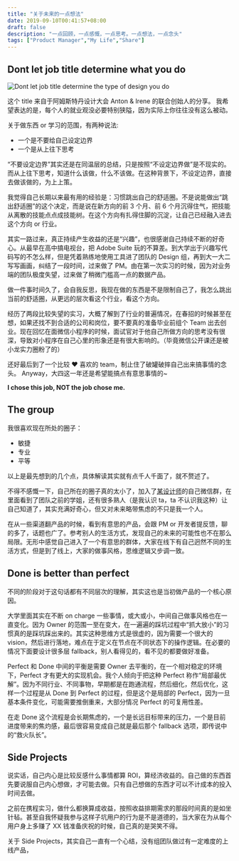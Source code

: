 ```yaml
---
title: "关于未来的一点想法"
date: 2019-09-10T00:41:57+08:00
draft: false
description: "一点回顾，一点感慨，一点思考。一点想法，一点念头"
tags: ["Product Manager","My Life","Share"]
---
```


## Dont let job title determine what you do

![Dont let job title determine the type of design you do
](https://storage.fredliang.cn/web/ECAwSgSW4AAqsYp.jpg)

这个 title 来自于阿姆斯特丹设计大会 Anton & Irene 的联合创始人的分享。
我希望表达的是，每个人的就业观没必要特别狭隘，因为实际上你往往没有这么被动。

关于做东西 or 学习的范围，有两种说法:

* 一个是不要给自己设定边界
* 一个是从上往下思考

“不要设定边界”其实还是在同温层的总结，只是按照“不设定边界做”是不现实的。而从上往下思考，知道什么该做，什么不该做。在这种背景下，不设定边界，直接去做该做的，为上上策。

我觉得自己长期以来最有用的经验是：习惯跳出自己的舒适圈。不是说能做出“跳出舒适圈”的这个决定，而是说在新方向的前 3 个月、前 6 个月沉得住气，把技能从离散的技能点点成技能树。在这个方向有扎得住脚的沉淀，让自己已经融入进去这个方向 or 行业。

其实一路过来，真正持续产生收益的还是“兴趣”，也很感谢自己持续不断的好奇心。从最早在高中搞电视台，把 Adobe Suite 玩的不算差。到大学出于兴趣写代码写的不怎么样，但是凭着熟练地使用工具进了团队的 Design 组，再到大一大二写写画画，纠结了一段时间，过来做了 PM。由在第一次实习的时候，因为对业务端的团队极度失望，过来做了稍微门槛高一点的数据产品。

做一件事时间久了，会自我反思，我现在做的东西是不是限制自己了，我怎么跳出当前的舒适圈，从更远的层次看这个行业，看这个方向。

经历了两段比较失望的实习，大概了解到了行业的普遍情况，在春招的时候甚至在想，如果还找不到合适的公司和岗位，要不要真的准备毕业前组个 Team 出去创业。现在回忆在面微信小程序的时候，面试官对于他自己所做方向的思考没有很深，导致对小程序在自己心里的形象还是有很大影响的。（毕竟微信公开课还是被小龙实力圈粉了的）

还好最后到了一个比较 ❤ 喜欢的 team，制止住了破罐破摔自己出来搞事情的念头。 Anyway，大四这一年还是希望能搞点有意思事情的~

**I chose this job, NOT the job chose me.**

<!--
## More possibilities

大部分人毕业的选择可能有三个：保研、出国、工作

这个问题我是在大二上的时候基本上确定毕业就工作的。
其实保研从来不是一个选项
-->

## The group

我很喜欢现在所处的圈子：

* 敏捷
* 专业
* 平等

以上是最先想到的几个点，具体解读其实就有点千人千面了，就不赘述了。

不得不感慨一下，自己所在的圈子真的太小了，加入了[某设计师](http://xdd.one)的自己微信群，在里面看到了团队之前的学姐，还有很多熟人（是我认识 ta，ta 不认识我这种）让自己知道了，其实充满好奇心，但又对未来略带焦虑的不只是我一个人。

在从一些渠道翻产品的时候，看到有意思的产品，会跟 PM or 开发者提反馈，聊的多了，话题也广了。参考别人的生活方式，发现自己的未来的可能性也不在那么局限。无形中感觉自己进入了一个有意思的群体，大家在线下有自己迥然不同的生活方式，但是到了线上，大家的做事风格，思维逻辑又步调一致。

## Done is better than perfect

不同的阶段对于这句话都有不同层次的理解，其实这也是当初做产品的一个核心原因。

大学里面其实在不断 on charge 一些事情，或大或小，中间自己做事风格也在一直变化。因为 Owner 的范围一至在变大，在一遍遍的踩坑过程中“抓大放小”的习惯真的是踩坑踩出来的。其实这种思维方式是很虚的，因为需要一个很大的 vision，然后进行落地，难点在于定义在节点在不同状态下的操作逻辑。在必要的情况下面要设计很多层 fallback，别人看得见的，看不见的都要做好准备。

Perfect 和 Done 中间的平衡是需要 Owner 去平衡的，在一个相对稳定的环境下，Perfect 才有更大的实现机会。我个人倾向于把这种 Perfect 称作“局部最优解”。因为不同行业、不同事物，早期都是在跑通流程，然后细化，然后优化，这样一个过程是从 Done 到 Perfect 的过程，但是这个是局部的 Perfect，因为一旦基本条件变化，可能需要推倒重来，大部分情况 Perfect 的可复用性差。

在走 Done 这个流程是会长期焦虑的，一个是长远目标带来的压力，一个是目前进度带来的焦灼感，最后很容易变成自己就是最后那个 fallback 选项，即传说中的“救火队长”。

## Side Projects

说实话，自己内心是比较反感什么事情都算 ROI，算经济收益的。自己做的东西首先要说服自己内心想做，才可能去做。只有自己想做的东西才可以不计成本的投入时间去做。

之前在携程实习，做什么都换算成收益，按照收益排期需求的那段时间真的是如坐针毡。甚至自我怀疑我参与这样子坑用户的行为是不是道德的，当大家在为从每个用户身上多赚了 XX 钱准备庆祝的时候，自己真的是哭笑不得。

关于 Side Projects，其实自己一直有一个心结，没有组团队做过有一定难度的上线产品，
